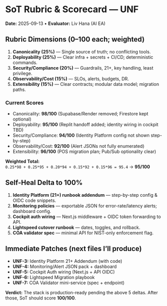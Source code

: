 
# SoT Rubric & Scorecard — UNF
**Date:** 2025-09-13 • **Evaluator:** Liv Hana (AI EA)

## Rubric Dimensions (0–100 each; weighted)
1. **Canonicality (25%)** — Single source of truth; no conflicting tools.  
2. **Deployability (25%)** — Clear infra + secrets + CI/CD; deterministic commands.  
3. **Security/Compliance (20%)** — Guardrails, 21+, key handling, least privilege.  
4. **Observability/Cost (15%)** — SLOs, alerts, budgets, DR.  
5. **Extensibility (15%)** — Clear contracts; modular data model; migration paths.

### Current Scores
- Canonicality: **98/100** (Supabase/Render removed; Firestore kept optional)  
- Deployability: **95/100** (Replit handoff added; identity wiring in cockpit TBD)  
- Security/Compliance: **94/100** (Identity Platform config not shown step-by-step)  
- Observability/Cost: **92/100** (Alert JSONs not fully enumerated)  
- Extensibility: **96/100** (POS migration plan; Pub/Sub optionality clear)

**Weighted Total:**  
`0.25*98 + 0.25*95 + 0.20*94 + 0.15*92 + 0.15*96 = 95.4` → **95/100**

## Self-Heal Delta to 100%
1) **Identity Platform (21+) runbook addendum** — step-by-step config & OIDC code snippets.  
2) **Monitoring policies** — exportable JSON for error-rate/latency alerts; dashboard config.  
3) **Cockpit auth wiring** — Next.js middleware + OIDC token forwarding to API.  
4) **Lightspeed cutover runbook** — dates, toggles, and rollback.  
5) **COA validator spec** — minimal API for NIST-only enforcement flag.

## Immediate Patches (next files I’ll produce)
- **UNF-3:** Identity Platform 21+ Addendum (with code)  
- **UNF-4:** Monitoring/Alert JSON pack + dashboard  
- **UNF-5:** Cockpit Auth wiring (Next.js + API OIDC)  
- **UNF-6:** Lightspeed Migration playbook  
- **UNF-7:** COA Validator mini-service (spec + endpoint)

**Verdict:** The stack is production-ready pending the above 5 deltas. After those, SoT should score **100/100**.
